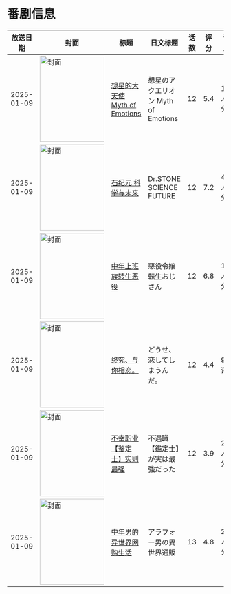 # 番剧信息

|放送日期|封面|标题|日文标题|话数|评分|评分人数|
|---|---|---|---|---|---|---|
|2025-01-09|<img src="https://lain.bgm.tv/pic/cover/c/3d/8e/425355_JnaD1.jpg" alt="封面" style="width:150px;height:200px;object-fit:cover;">|[想星的大天使 Myth of Emotions](https://bangumi.tv/subject/425355)|想星のアクエリオン Myth of Emotions|12|5.4|114人评分|
|2025-01-09|<img src="https://lain.bgm.tv/pic/cover/c/9f/d7/471578_wzPi0.jpg" alt="封面" style="width:150px;height:200px;object-fit:cover;">|[石纪元 科学与未来](https://bangumi.tv/subject/471578)|Dr.STONE SCIENCE FUTURE|12|7.2|450人评分|
|2025-01-09|<img src="https://lain.bgm.tv/pic/cover/c/c5/4f/473497_xuDG1.jpg" alt="封面" style="width:150px;height:200px;object-fit:cover;">|[中年上班族转生恶役](https://bangumi.tv/subject/473497)|悪役令嬢転生おじさん|12|6.8|1141人评分|
|2025-01-09|<img src="https://lain.bgm.tv/pic/cover/c/e0/57/482301_L2iV8.jpg" alt="封面" style="width:150px;height:200px;object-fit:cover;">|[终究、与你相恋。](https://bangumi.tv/subject/482301)|どうせ、恋してしまうんだ。|12|4.4|91人评分|
|2025-01-09|<img src="https://lain.bgm.tv/pic/cover/c/45/2d/500840_u366T.jpg" alt="封面" style="width:150px;height:200px;object-fit:cover;">|[不幸职业【鉴定士】实则最强](https://bangumi.tv/subject/500840)|不遇職【鑑定士】が実は最強だった|12|3.9|266人评分|
|2025-01-09|<img src="https://lain.bgm.tv/pic/cover/c/a9/4b/508588_qGDNZ.jpg" alt="封面" style="width:150px;height:200px;object-fit:cover;">|[中年男的异世界网购生活](https://bangumi.tv/subject/508588)|アラフォー男の異世界通販|13|4.8|219人评分|
